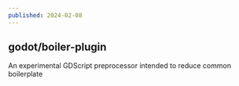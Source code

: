 ```yaml
---
published: 2024-02-08
---
```


## godot/boiler-plugin

An experimental GDScript preprocessor intended to reduce common boilerplate

